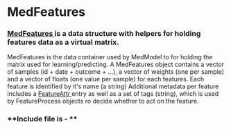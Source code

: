# MedFeatures
### [MedFeatures ](https://Medial-EarlySign.github.io/MR_LIBS/classMedFeatures)is a data structure with helpers for holding features data as a virtual matrix.
MedFeatures [](https://Medial-EarlySign.github.io/MR_LIBS/classMedFeatures)is the data container used by MedModel to for holding the matrix used for learning/predicting.
A MedFeatures object contains a vector of samples (id + date + outcome + ...), a vector of weights (one per sample) and a vector of floats (one value per sample) for each features. Each feature is identified by it's name (a string)
Additional metadata per feature includes a [FeatureAttr ](https://Medial-EarlySign.github.io/MR_LIBS/classFeatureAttr)entry as well as a set of tags (string), which is used by FeatureProcess objects ro decide whether to act on the feature. 
### **Include file is - **

